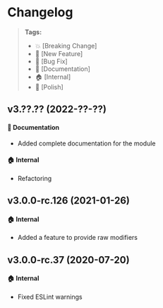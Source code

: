Changelog
=========

> **Tags:**
> - :boom:       [Breaking Change]
> - :rocket:     [New Feature]
> - :bug:        [Bug Fix]
> - :memo:       [Documentation]
> - :house:      [Internal]
> - :nail_care:  [Polish]

## v3.??.?? (2022-??-??)

#### :memo: Documentation

* Added complete documentation for the module

#### :house: Internal

* Refactoring

## v3.0.0-rc.126 (2021-01-26)

#### :house: Internal

* Added a feature to provide raw modifiers

## v3.0.0-rc.37 (2020-07-20)

#### :house: Internal

* Fixed ESLint warnings
